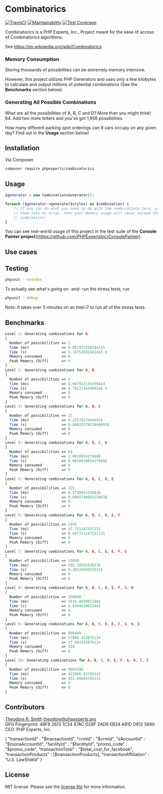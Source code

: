 # Combinatorics

[![TravisCI](https://travis-ci.org/phpexpertsinc/Combinatorics.svg?branch=master)](https://travis-ci.org/phpexpertsinc/Combinatorics)
[![Maintainability](https://api.codeclimate.com/v1/badges/cb607de8292ed5b208ae/maintainability)](https://codeclimate.com/github/phpexpertsinc/Combinatorics/maintainability)
[![Test Coverage](https://api.codeclimate.com/v1/badges/cb607de8292ed5b208ae/test_coverage)](https://codeclimate.com/github/phpexpertsinc/Combinatorics/test_coverage)

Combinatorics is a PHP Experts, Inc., Project meant for the ease of access of Combinatorics algorithms.

See https://en.wikipedia.org/wiki/Combinatorics

### Memory Consumption
Storing thousands of possibilities can be extremely memory intensive. 

However, this project utilizes PHP Generators and uses only a few kilobytes to calculate and output
millions of potential combinations (See the **Benchmarks** section below).

### Generating All Possible Combinations

What are all the possibilities of A, B, C and D? More than you might think! 64. 
Add two more letters and you've got 1,956 possibilities. 

How many different parking spot orderings can 8 cars occupy on any given day? 
Find out in the **Usage** section below!  

## Installation

Via Composer

```bash
composer require phpexperts/combinatorics
```

## Usage
```php
$generator = new CombinationsGenerator();

foreach ($generator->generate($styles) as $combination) {
    // If you can do what you need to do with the combinations here, without immediately storing
    // them into an array, then your memory usage will never exceed the amount needed store one 
    // combination.
}
```

You can see real-world usage of this project in the test suite of the 
**Console Painter project**](https://github.com/PHPExpertsInc/ConsolePainter).

## Use cases

## Testing

```bash
phpunit --testdox
```

To actually see what's going on -and- run the stress tests, run

```bash
phpunit --debug
```

Note: It takes over 5 minutes on an Intel i7 to run all of the stress tests.

## Benchmarks

```php
Level 1: Generating combinations for A
[
  Number of possibilities => 2
  Time (ms)               => 0.051975250244141
  Time (s)                => 5.1975250244141E-5
  Memory consumed         => 0
  Peak Memory (Diff)      => 0
]
Level 2: Generating combinations for A, B
[
  Number of possibilities => 4
  Time (ms)               => 0.047922134399414
  Time (s)                => 4.7922134399414E-5
  Memory consumed         => 0
  Peak Memory (Diff)      => 0
]
Level 3: Generating combinations for A, B, C
[
  Number of possibilities => 15
  Time (ms)               => 0.22578239440918
  Time (s)                => 0.00022578239440918
  Memory consumed         => 0
  Peak Memory (Diff)      => 0
]
Level 4: Generating combinations for A, B, C, D
[
  Number of possibilities => 64
  Time (ms)               => 1.0910034179688
  Time (s)                => 0.0010910034179688
  Memory consumed         => 0
  Peak Memory (Diff)      => 0
]
Level 5: Generating combinations for A, B, C, D, E
[
  Number of possibilities => 325
  Time (ms)               => 6.5748691558838
  Time (s)                => 0.0065748691558838
  Memory consumed         => 0
  Peak Memory (Diff)      => 0
]
Level 6: Generating combinations for A, B, C, D, E, F
[
  Number of possibilities => 1956
  Time (ms)               => 47.721147537231
  Time (s)                => 0.047721147537231
  Memory consumed         => 0
  Peak Memory (Diff)      => 0
]
Level 7: Generating combinations for A, B, C, D, E, F, G
[
  Number of possibilities => 13699
  Time (ms)               => 395.29585838318
  Time (s)                => 0.39529585838318
  Memory consumed         => 0
  Peak Memory (Diff)      => 0
]
Level 8: Generating combinations for A, B, C, D, E, F, G, H
[
  Number of possibilities => 109600
  Time (ms)               => 3834.4430923462
  Time (s)                => 3.8344430923462
  Memory consumed         => 0
  Peak Memory (Diff)      => 0
]
Level 9: Generating combinations for A, B, C, D, E, F, G, H, I
[
  Number of possibilities => 986409
  Time (ms)               => 37884.353876114
  Time (s)                => 37.884353876114
  Memory consumed         => 320
  Peak Memory (Diff)      => 0
]
Level 10: Generating combinations for A, B, C, D, E, F, G, H, I, J
[
  Number of possibilities => 9864100
  Time (ms)               => 422606.03785515
  Time (s)                => 422.60603785515
  Memory consumed         => 0
  Peak Memory (Diff)      => 0
]
```

## Contributors

[Theodore R. Smith](https://www.phpexperts.pro/]) <theodore@phpexperts.pro>  
GPG Fingerprint: 4BF8 2613 1C34 87AC D28F  2AD8 EB24 A91D D612 5690  
CEO: PHP Experts, Inc.

{
    "transactionId"          : "$transactionId",
    "crmId"                  : "$crmId",
    "zAccountId"             : "$zuoraAccountId",
    "facilityId"             : "$facilityId",
    "promo_code"             : "$promo_code",
    "transactionTotal"       : "$total_cost_for_facebook",
    "transactionProducts"    : [$transactionProducts],
    "transactionAffiliation" : "U.S. LawShield"
}


## License

MIT license. Please see the [license file](LICENSE) for more information.
